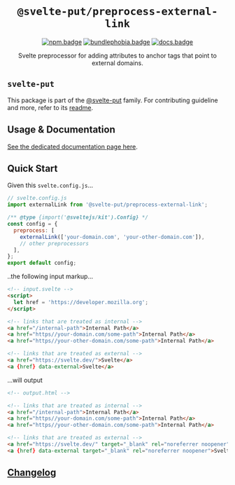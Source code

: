 <div align="center">

# `@svelte-put/preprocess-external-link`

[![npm.badge]][npm] [![bundlephobia.badge]][bundlephobia] [![docs.badge]][docs]

Svelte preprocessor for adding attributes to anchor tags that point to external domains.

</div>

## `svelte-put`

This package is part of the [@svelte-put][github.monorepo] family. For contributing guideline and more, refer to its [readme][github.monorepo].

## Usage & Documentation

[See the dedicated documentation page here][docs].

## Quick Start

Given this `svelte.config.js`...

```javascript
// svelte.config.js
import externalLink from '@svelte-put/preprocess-external-link';

/** @type {import('@sveltejs/kit').Config} */
const config = {
  preprocess: [
    externalLink(['your-domain.com', 'your-other-domain.com']),
    // other preprocessors
  ],
};
export default config;
```

..the following input markup...

```html
<!-- input.svelte -->
<script>
  let href = 'https://developer.mozilla.org';
</script>

<!-- links that are treated as internal -->
<a href="/internal-path">Internal Path</a>
<a href="https//your-domain.com/some-path">Internal Path</a>
<a href="https//your-other-domain.com/some-path">Internal Path</a>

<!-- links that are treated as external -->
<a href="https://svelte.dev/">Svelte</a>
<a {href} data-external>Svelte</a>
```

...will output

```html
<!-- output.html -->

<!-- links that are treated as internal -->
<a href="/internal-path">Internal Path</a>
<a href="https//your-domain.com/some-path">Internal Path</a>
<a href="https//your-other-domain.com/some-path">Internal Path</a>

<!-- links that are treated as external -->
<a href="https://svelte.dev/" target="_blank" rel="noreferrer noopener">Svelte</a>
<a {href} data-external target="_blank" rel="noreferrer noopener">Svelte</a>
```

## [Changelog][github.changelog]

<!-- github specifics -->

[github.monorepo]: https://github.com/vnphanquang/svelte-put
[github.changelog]: https://github.com/vnphanquang/svelte-put/blob/main/packages/preprocess-external-link/CHANGELOG.md
[github.issues]: https://github.com/vnphanquang/svelte-put/issues?q=

<!-- heading badge -->

[npm.badge]: https://img.shields.io/npm/v/@svelte-put/preprocess-external-link
[npm]: https://www.npmjs.com/package/@svelte-put/preprocess-external-link
[bundlephobia.badge]: https://img.shields.io/bundlephobia/minzip/@svelte-put/preprocess-external-link?label=minzipped
[bundlephobia]: https://bundlephobia.com/package/@svelte-put/preprocess-external-link
[docs]: https://svelte-put.vnphanquang.com/docs/preprocess-external-link
[docs.badge]: https://img.shields.io/badge/-Docs%20Site-blue
